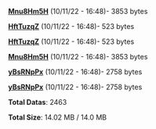 [**Mnu8Hm5H**](/data/Mnu8Hm5H.txt) (10/11/22 - 16:48)- 3853 bytes

[**HftTuzqZ**](/data/HftTuzqZ.txt) (10/11/22 - 16:48)- 523 bytes

[**HftTuzqZ**](/data/HftTuzqZ.txt) (10/11/22 - 16:48)- 523 bytes

[**Mnu8Hm5H**](/data/Mnu8Hm5H.txt) (10/11/22 - 16:48)- 3853 bytes

[**yBsRNpPx**](/data/yBsRNpPx.txt) (10/11/22 - 16:48)- 2758 bytes

[**yBsRNpPx**](/data/yBsRNpPx.txt) (10/11/22 - 16:48)- 2758 bytes

**Total Datas**: 2463

**Total Size**: 14.02 MB / 14.0 MB